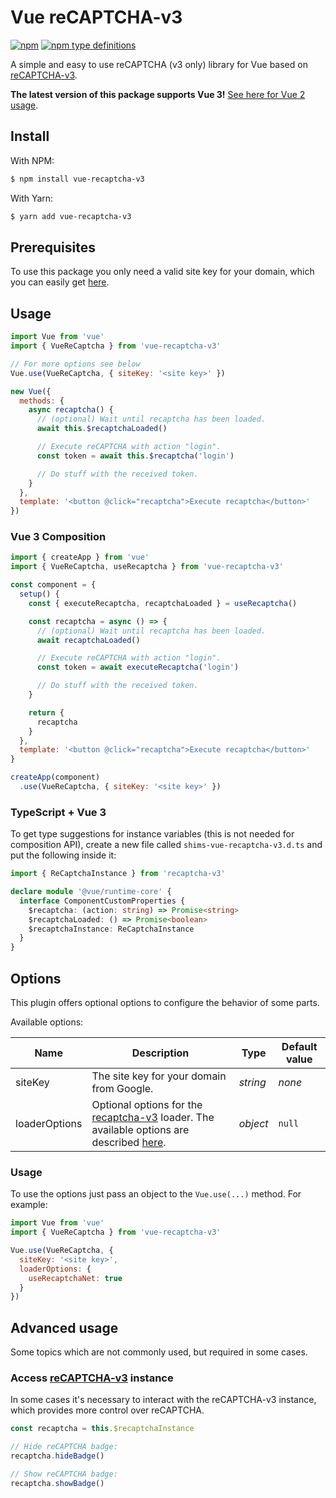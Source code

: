 # Vue reCAPTCHA-v3
[![npm](https://img.shields.io/npm/v/vue-recaptcha-v3.svg)](https://www.npmjs.com/package/vue-recaptcha-v3)
[![npm type definitions](https://img.shields.io/npm/types/vue-recaptcha-v3.svg)](https://www.npmjs.com/package/vue-recaptcha-v3)

A simple and easy to use reCAPTCHA (v3 only) library for Vue based on [reCAPTCHA-v3](https://github.com/AurityLab/recaptcha-v3).

**The latest version of this package supports Vue 3!** [See here for Vue 2 usage](https://github.com/AurityLab/vue-recaptcha-v3/tree/vue-v2.x). 

## Install
With NPM:
```bash
$ npm install vue-recaptcha-v3
```

With Yarn:
```bash
$ yarn add vue-recaptcha-v3
```
 
## Prerequisites
To use this package you only need a valid site key for your domain, which you can easily get [here](https://www.google.com/recaptcha).

## Usage

```javascript
import Vue from 'vue'
import { VueReCaptcha } from 'vue-recaptcha-v3'

// For more options see below
Vue.use(VueReCaptcha, { siteKey: '<site key>' })

new Vue({
  methods: {
    async recaptcha() {
      // (optional) Wait until recaptcha has been loaded.
      await this.$recaptchaLoaded()

      // Execute reCAPTCHA with action "login".
      const token = await this.$recaptcha('login')

      // Do stuff with the received token.
    }
  },
  template: '<button @click="recaptcha">Execute recaptcha</button>'
})
```

### Vue 3 Composition

```js
import { createApp } from 'vue'
import { VueReCaptcha, useRecaptcha } from 'vue-recaptcha-v3'

const component = {
  setup() {
    const { executeRecaptcha, recaptchaLoaded } = useRecaptcha()

    const recaptcha = async () => {
      // (optional) Wait until recaptcha has been loaded.
      await recaptchaLoaded()

      // Execute reCAPTCHA with action "login".
      const token = await executeRecaptcha('login')

      // Do stuff with the received token.
    }

    return {
      recaptcha
    }
  },
  template: '<button @click="recaptcha">Execute recaptcha</button>'
}

createApp(component)
  .use(VueReCaptcha, { siteKey: '<site key>' })
```

### TypeScript + Vue 3
To get type suggestions for instance variables (this is not needed for composition API), create a new file called `shims-vue-recaptcha-v3.d.ts` and put the following inside it:
```ts
import { ReCaptchaInstance } from 'recaptcha-v3'

declare module '@vue/runtime-core' {
  interface ComponentCustomProperties {
    $recaptcha: (action: string) => Promise<string>
    $recaptchaLoaded: () => Promise<boolean>
    $recaptchaInstance: ReCaptchaInstance
  }
}
```

## Options
This plugin offers optional options to configure the behavior of some parts.

Available options:

|Name|Description|Type|Default value
|----|-----------|----|-------------
|siteKey|The site key for your domain from Google.|*string*|*none*
|loaderOptions|Optional options for the [recaptcha-v3](https://github.com/AurityLab/recaptcha-v3) loader. The available options are described [here](https://github.com/AurityLab/recaptcha-v3/#load-options-usage).|*object*|`null`

### Usage
To use the options just pass an object to the `Vue.use(...)` method. For example:
```javascript
import Vue from 'vue'
import { VueReCaptcha } from 'vue-recaptcha-v3'

Vue.use(VueReCaptcha, {
  siteKey: '<site key>',
  loaderOptions: {
    useRecaptchaNet: true
  }
})
```

## Advanced usage
Some topics which are not commonly used, but required in some cases.

### Access [reCAPTCHA-v3](https://github.com/AurityLab/recaptcha-v3/#load-options-usage) instance
In some cases it's necessary to interact with the reCAPTCHA-v3 instance, which provides more control over reCAPTCHA. 
```javascript
const recaptcha = this.$recaptchaInstance

// Hide reCAPTCHA badge:
recaptcha.hideBadge()

// Show reCAPTCHA badge:
recaptcha.showBadge()
```
